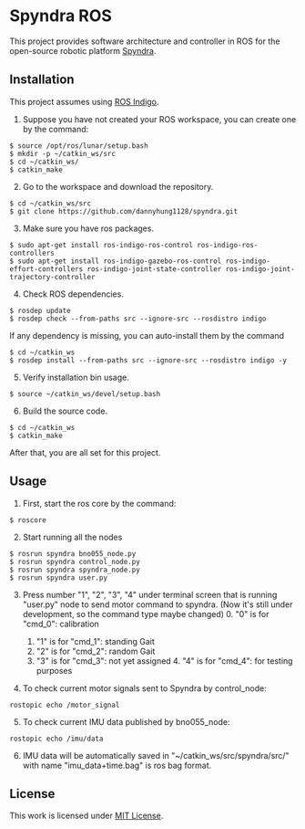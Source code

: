 # Spyndra ROS
This project provides software architecture and controller in ROS for the open-source robotic platform <a href="http://www.creativemachineslab.com/spyndra.html">Spyndra</a>.

## Installation
This project assumes using <a href="http://wiki.ros.org/indigo/Installation/Ubuntu">ROS Indigo</a>.

1. Suppose you have not created your ROS workspace, you can create one by the command:
```
$ source /opt/ros/lunar/setup.bash
$ mkdir -p ~/catkin_ws/src
$ cd ~/catkin_ws/
$ catkin_make
```

2. Go to the workspace and download the repository.
```
$ cd ~/catkin_ws/src
$ git clone https://github.com/dannyhung1128/spyndra.git
```

3. Make sure you have ros packages.
```
$ sudo apt-get install ros-indigo-ros-control ros-indigo-ros-controllers
$ sudo apt-get install ros-indigo-gazebo-ros-control ros-indigo-effort-controllers ros-indigo-joint-state-controller ros-indigo-joint-trajectory-controller
```

4. Check ROS dependencies.
```
$ rosdep update
$ rosdep check --from-paths src --ignore-src --rosdistro indigo
```
   If any dependency is missing, you can auto-install them by the command
```
$ cd ~/catkin_ws
$ rosdep install --from-paths src --ignore-src --rosdistro indigo -y
```

5. Verify installation bin usage.
```
$ source ~/catkin_ws/devel/setup.bash
```

6. Build the source code.
```
$ cd ~/catkin_ws
$ catkin_make
```

After that, you are all set for this project.

## Usage
1. First, start the ros core by the command:
```
$ roscore
```

2. Start running all the nodes
```
$ rosrun spyndra bno055_node.py
$ rosrun spyndra control_node.py
$ rosrun spyndra spyndra_node.py
$ rosrun spyndra user.py
```

3. Press number "1", "2", "3", "4" under terminal screen that is running "user.py" node to send motor command to spyndra. (Now it's still under development, so the command type maybe changed)
	0. "0" is for "cmd_0": calibration
	1. "1" is for "cmd_1": standing Gait
	2. "2" is for "cmd_2": random Gait
	3. "3" is for "cmd_3": not yet assigned
    	4. "4" is for "cmd_4": for testing purposes

4. To check current motor signals sent to Spyndra by control_node:
```
rostopic echo /motor_signal
```

5. To check current IMU data published by bno055_node:
```
rostopic echo /imu/data
```

6. IMU data will be automatically saved in "~/catkin_ws/src/spyndra/src/" with name "imu_data+time.bag" is ros bag format.

## License

This work is licensed under <a href="https://opensource.org/licenses/MIT">MIT License</a>.
